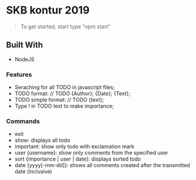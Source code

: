 # SKB kontur 2019

> To get started, start type "npm start"

## Built With
- NodeJS

### Features

- Seraching for all TODO in javascript files;
- TODO format: // TODO {Author}; {Date}; {Text};
- TODO simple format: // TODO {text};
- Type ! in TODO text to make importance;

### Commands

- exit
- show: displays all todo
- important: show only todo with exclamation mark
- user {username}: show only comments from the specified user
- sort {importance | user | date}: displays sorted todo
- date {yyyy[-mm-dd]}: shows all comments created after the transmitted date (inclusive)
